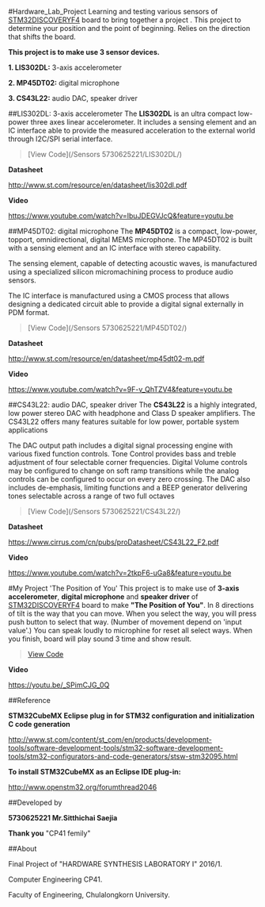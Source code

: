 #Hardware_Lab_Project
Learning and testing various sensors of [STM32DISCOVERYF4](http://www.st.com/en/evaluation-tools/stm32f4discovery.html) board to bring together a project . This project to determine your position and the point of beginning. Relies on the direction that shifts the board.

**This project is to make use 3 sensor devices.**

**1. LIS302DL:** 3-axis accelerometer

**2. MP45DT02:** digital microphone

**3. CS43L22:** audio DAC, speaker driver

##LIS302DL: 3-axis accelerometer
The **LIS302DL** is an ultra compact low-power three axes linear accelerometer. It includes a sensing element and an IC interface able to provide the measured acceleration to the external world through I2C/SPI serial interface.

> [View Code](/Sensors 5730625221/LIS302DL/) 

**Datasheet**

http://www.st.com/resource/en/datasheet/lis302dl.pdf

**Video**

https://www.youtube.com/watch?v=IbuJDEGVJcQ&feature=youtu.be

##MP45DT02: digital microphone
The **MP45DT02** is a compact, low-power, topport, omnidirectional, digital MEMS microphone. The MP45DT02 is built with a sensing element and an IC interface with stereo capability.

The sensing element, capable of detecting acoustic waves, is manufactured using a specialized silicon micromachining process to produce audio sensors. 

The IC interface is manufactured using a CMOS process that allows designing a dedicated circuit able to provide a digital signal externally in PDM format.

> [View Code](/Sensors 5730625221/MP45DT02/)

**Datasheet**

http://www.st.com/resource/en/datasheet/mp45dt02-m.pdf

**Video**

https://www.youtube.com/watch?v=9F-v_QhTZV4&feature=youtu.be

##CS43L22: audio DAC, speaker driver
The **CS43L22** is a highly integrated, low power stereo DAC with headphone and Class D speaker amplifiers. The CS43L22 offers many features suitable for low power, portable system applications 

The DAC output path includes a digital signal processing engine with various fixed function controls. Tone Control provides bass and treble adjustment of four selectable corner frequencies. Digital Volume controls may be configured to change on soft ramp transitions while the analog controls can be configured to occur on every zero crossing. The DAC also includes de-emphasis, limiting functions and a BEEP generator delivering tones selectable across a range of two full octaves

> [View Code](/Sensors 5730625221/CS43L22/)

**Datasheet**

https://www.cirrus.com/cn/pubs/proDatasheet/CS43L22_F2.pdf

**Video**

https://www.youtube.com/watch?v=2tkpF6-uGa8&feature=youtu.be

#My Project 'The Position of You'
This project is to make use of **3-axis accelerometer**, **digital microphone** and **speaker driver** of [STM32DISCOVERYF4](http://www.st.com/en/evaluation-tools/stm32f4discovery.html) board to make **"The Position of You"**. In 8 directions of tilt is the way that  you can move. When you select the way, you will press push button to select that way. (Number of movement depend on 'input value'.) You can speak loudly to microphine for reset all select ways. When you finish, board will play sound 3 time and show result.

> [View Code](/Project/)

**Video**

https://youtu.be/_SPimCJG_0Q

##Reference

**STM32CubeMX Eclipse plug in for STM32 configuration and initialization C code generation**

http://www.st.com/content/st_com/en/products/development-tools/software-development-tools/stm32-software-development-tools/stm32-configurators-and-code-generators/stsw-stm32095.html

**To install STM32CubeMX as an Eclipse IDE plug-in:**

http://www.openstm32.org/forumthread2046

##Developed by

**5730625221 Mr.Sitthichai Saejia**

**Thank you** "CP41 femily"

##About

Final Project of "HARDWARE SYNTHESIS LABORATORY I" 2016/1.

Computer Engineering CP41.

Faculty of Engineering, Chulalongkorn University.




